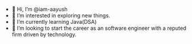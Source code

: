 - 👋 Hi, I’m @iam-aayush
- 👀 I’m interested in exploring new things.
- 🌱 I’m currently learning Java(DSA)
- 💞️ I’m looking to start the career as an software engineer with a reputed firm driven by technology.


<!---
iam-aayush/iam-aayush is a ✨ special ✨ repository because its `README.md` (this file) appears on your GitHub profile.
You can click the Preview link to take a look at your changes.
--->
